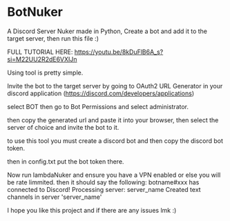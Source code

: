# BotNuker
A Discord Server Nuker made in Python, Create a bot and add it to the target server, then run this file :)


FULL TUTORIAL HERE: https://youtu.be/8kDuFlB6A_s?si=M22UU2R2dE6VXIJn 

Using tool is pretty simple.

Invite the bot to the target server by going to OAuth2 URL Generator in your discord application (https://discord.com/developers/applications)

select BOT then go to Bot Permissions and select administrator.

then copy the generated url and paste it into your browser, then select the server of choice and invite the bot to it.

to use this tool you must create a discord bot and then copy the discord bot token.

then in config.txt put the bot token there.

Now run lambdaNuker and ensure you have a VPN enabled or else you will be rate limmited.
then it should say the following:
botname#xxx has connected to Discord!
Processing server: server_name
Created text channels in server 'server_name'

I hope you like this project and if there are any issues lmk :)
